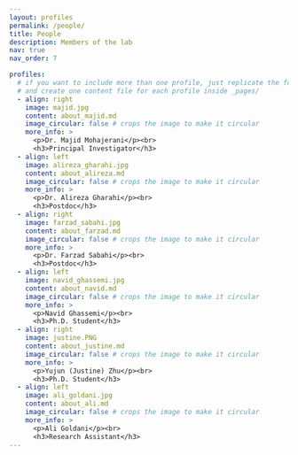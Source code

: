 ```yaml
---
layout: profiles
permalink: /people/
title: People
description: Members of the lab
nav: true
nav_order: 7

profiles:
  # if you want to include more than one profile, just replicate the following block
  # and create one content file for each profile inside _pages/
  - align: right
    image: majid.jpg
    content: about_majid.md
    image_circular: false # crops the image to make it circular
    more_info: >
      <p>Dr. Majid Mohajerani</p><br>
      <h3>Principal Investigator</h3>
  - align: left
    image: alireza_gharahi.jpg
    content: about_alireza.md
    image_circular: false # crops the image to make it circular
    more_info: >
      <p>Dr. Alireza Gharahi</p><br>
      <h3>Postdoc</h3>
  - align: right
    image: farzad_sabahi.jpg
    content: about_farzad.md
    image_circular: false # crops the image to make it circular
    more_info: >
      <p>Dr. Farzad Sabahi</p><br>
      <h3>Postdoc</h3>
  - align: left
    image: navid_ghassemi.jpg
    content: about_navid.md
    image_circular: false # crops the image to make it circular
    more_info: >
      <p>Navid Ghassemi</p><br>
      <h3>Ph.D. Student</h3>
  - align: right
    image: justine.PNG
    content: about_justine.md
    image_circular: false # crops the image to make it circular
    more_info: >
      <p>Yujun (Justine) Zhu</p><br>
      <h3>Ph.D. Student</h3>
  - align: left
    image: ali_goldani.jpg
    content: about_ali.md
    image_circular: false # crops the image to make it circular
    more_info: >
      <p>Ali Goldani</p><br>
      <h3>Research Assistant</h3>
---
```

